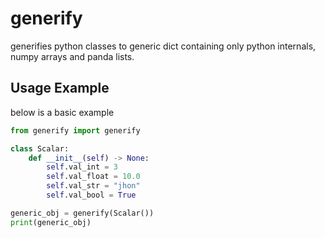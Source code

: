 # generify
generifies python classes to generic dict containing only python internals, numpy arrays and panda lists.

## Usage Example
below is a basic example

```python
from generify import generify

class Scalar:
    def __init__(self) -> None:
        self.val_int = 3
        self.val_float = 10.0
        self.val_str = "jhon"
        self.val_bool = True

generic_obj = generify(Scalar())
print(generic_obj)
```
